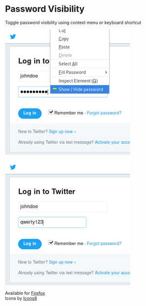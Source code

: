 # Password Visibility

Toggle password visibility using context menu or keyboard shortcut  

![Screenshot 1](screenshots/context-menu-1.png)

![Screenshot 2](screenshots/context-menu-2.png)

Available for [Firefox](https://addons.mozilla.org/en-US/firefox/addon/password-visibility/)  
Icons by [Icons8](https://icons8.com)